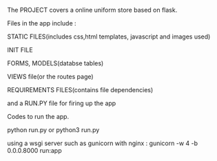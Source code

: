 The PROJECT covers a online uniform store based on flask.

Files in the app include :

STATIC FILES(includes css,html templates, javascript and images used)

INIT FILE

FORMS, MODELS(databse tables)

VIEWS file(or the routes page)

REQUIREMENTS FILES(contains file dependencies)

and a RUN.PY file for firing up the app

Codes to run the app.

python run.py or python3 run.py

using a wsgi server such as gunicorn with nginx : gunicorn -w 4 -b 0.0.0.8000 run:app

